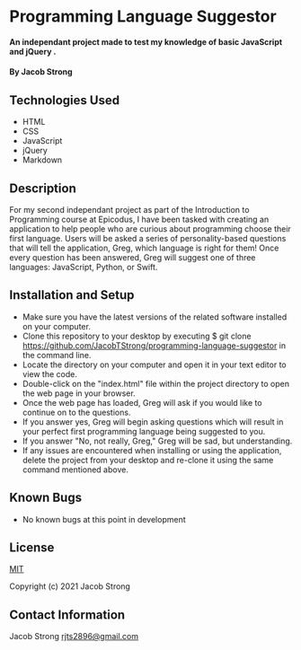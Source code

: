 # Programming Language Suggestor

#### An independant project made to test my knowledge of basic JavaScript and jQuery .

#### By Jacob Strong

## Technologies Used

* HTML
* CSS
* JavaScript
* jQuery
* Markdown

## Description

For my second independant project as part of the Introduction to Programming course at Epicodus, I have been tasked with creating an application to help people who are curious about programming choose their first language. Users will be asked a series of personality-based questions that will tell the application, Greg, which language is right for them! Once every question has been answered, Greg will suggest one of three languages: JavaScript, Python, or Swift.

## Installation and Setup

* Make sure you have the latest versions of the related software installed on your computer.
* Clone this repository to your desktop by executing $ git clone https://github.com/JacobTStrong/programming-language-suggestor in the command line.
* Locate the directory on your computer and open it in your text editor to view the code.
* Double-click on the "index.html" file within the project directory to open the web page in your browser.
* Once the web page has loaded, Greg will ask if you would like to continue on to the questions.
* If you answer yes, Greg will begin asking questions which will result in your perfect first programming language being suggested to you.
* If you answer "No, not really, Greg," Greg will be sad, but understanding.
* If any issues are encountered when installing or using the application, delete the project from your desktop and re-clone it using the same command mentioned above.

## Known Bugs

* No known bugs at this point in development

## License

[MIT](https://en.wikipedia.org/wiki/MIT_License)

Copyright (c) 2021 Jacob Strong

## Contact Information

Jacob Strong <a href="mailto:rjts2896@gmail.com">rjts2896@gmail.com</a>